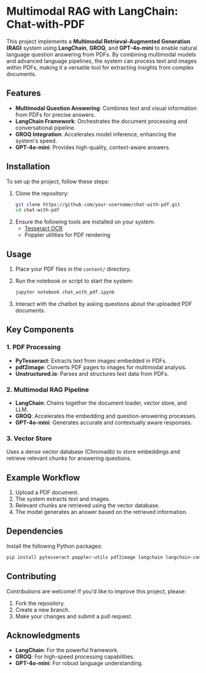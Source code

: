 # Multimodal RAG with LangChain: Chat-with-PDF

This project implements a **Multimodal Retrieval-Augmented Generation (RAG)** system using **LangChain**, **GROQ**, and **GPT-4o-mini** to enable natural language question answering from PDFs. By combining multimodal models and advanced language pipelines, the system can process text and images within PDFs, making it a versatile tool for extracting insights from complex documents.

## Features

- **Multimodal Question Answering**: Combines text and visual information from PDFs for precise answers.
- **LangChain Framework**: Orchestrates the document processing and conversational pipeline.
- **GROQ Integration**: Accelerates model inference, enhancing the system's speed.
- **GPT-4o-mini**: Provides high-quality, context-aware answers.

## Installation

To set up the project, follow these steps:

1. Clone the repository:
   ```bash
   git clone https://github.com/your-username/chat-with-pdf.git
   cd chat-with-pdf
   ```
2. Ensure the following tools are installed on your system:
   - [Tesseract OCR](https://github.com/tesseract-ocr/tesseract)
   - Poppler utilities for PDF rendering

## Usage

1. Place your PDF files in the `content/` directory.

2. Run the notebook or script to start the system:
   ```bash
   jupyter notebook chat_with_pdf.ipynb
   ```

3. Interact with the chatbot by asking questions about the uploaded PDF documents.

## Key Components

### 1. PDF Processing
- **PyTesseract**: Extracts text from images embedded in PDFs.
- **pdf2image**: Converts PDF pages to images for multimodal analysis.
- **Unstructured.io**: Parses and structures text data from PDFs.

### 2. Multimodal RAG Pipeline
- **LangChain**: Chains together the document loader, vector store, and LLM.
- **GROQ**: Accelerates the embedding and question-answering processes.
- **GPT-4o-mini**: Generates accurate and contextually aware responses.

### 3. Vector Store
Uses a dense vector database (Chromadb) to store embeddings and retrieve relevant chunks for answering questions.

## Example Workflow

1. Upload a PDF document.
2. The system extracts text and images.
3. Relevant chunks are retrieved using the vector database.
4. The model generates an answer based on the retrieved information.

## Dependencies

Install the following Python packages:

```bash
pip install pytesseract poppler-utils pdf2image langchain langchain-community langchain-openai langchain-groq python-dotenv chromadb tiktoken pillow lxml
```

## Contributing

Contributions are welcome! If you'd like to improve this project, please:

1. Fork the repository.
2. Create a new branch.
3. Make your changes and submit a pull request.

## Acknowledgments

- **LangChain**: For the powerful framework.
- **GROQ**: For high-speed processing capabilities.
- **GPT-4o-mini**: For robust language understanding.

